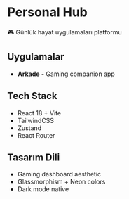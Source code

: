# Personal Hub

🎮 Günlük hayat uygulamaları platformu

## Uygulamalar

- **Arkade** - Gaming companion app

## Tech Stack

- React 18 + Vite
- TailwindCSS
- Zustand
- React Router

## Tasarım Dili

- Gaming dashboard aesthetic
- Glassmorphism + Neon colors
- Dark mode native
